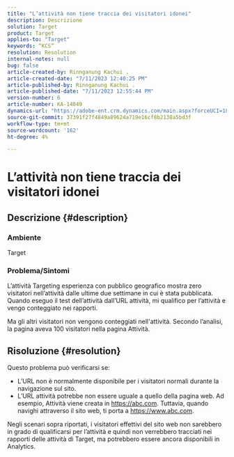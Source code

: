 ```yaml
---
title: "L’attività non tiene traccia dei visitatori idonei"
description: Descrizione
solution: Target
product: Target
applies-to: "Target"
keywords: “KCS”
resolution: Resolution
internal-notes: null
bug: false
article-created-by: Rinnganung Kachui .
article-created-date: "7/11/2023 12:40:25 PM"
article-published-by: Rinnganung Kachui .
article-published-date: "7/11/2023 12:55:44 PM"
version-number: 6
article-number: KA-14049
dynamics-url: "https://adobe-ent.crm.dynamics.com/main.aspx?forceUCI=1&pagetype=entityrecord&etn=knowledgearticle&id=73b18217-e81f-ee11-9cbe-6045bd006e5a"
source-git-commit: 37391f27f4849a89624a719e16cf8b2138a5bd3f
workflow-type: tm+mt
source-wordcount: '162'
ht-degree: 4%

---
```


# L’attività non tiene traccia dei visitatori idonei

## Descrizione {#description}


### <b>Ambiente</b>

Target

### <b>Problema/Sintomi</b>

L’attività Targeting esperienza con pubblico geografico mostra zero visitatori nell’attività dalle ultime due settimane in cui è stata pubblicata. Quando eseguo il test dell’attività dall’URL attività, mi qualifico per l’attività e vengo conteggiato nei rapporti.

Ma gli altri visitatori non vengono conteggiati nell&#39;attività. Secondo l’analisi, la pagina aveva 100 visitatori nella pagina Attività.


## Risoluzione {#resolution}


Questo problema può verificarsi se:

- L’URL non è normalmente disponibile per i visitatori normali durante la navigazione sul sito.
- L’URL attività potrebbe non essere uguale a quello della pagina web. Ad esempio, Attività viene creata in https://abc.com. Tuttavia, quando navighi attraverso il sito web, ti porta a https://www.abc.com.


Negli scenari sopra riportati, i visitatori effettivi del sito web non sarebbero in grado di qualificarsi per l’attività e quindi non verrebbero tracciati nei rapporti delle attività di Target, ma potrebbero essere ancora disponibili in Analytics.

